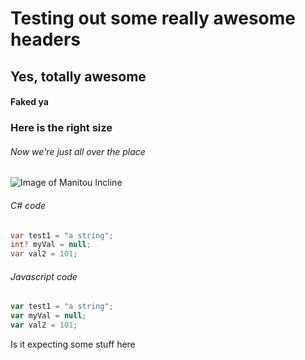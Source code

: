# Testing out some really awesome headers
## Yes, totally awesome
#### Faked ya
### Here is the right size
###### Now we're just all over the place

![Image of Manitou Incline](http://www.bouty.me/images/incline.jpg)

###### C# code
``` c#
var test1 = "a string";
int? myVal = null;
var val2 = 101;
```

###### Javascript code
``` javascript
var test1 = "a string";
var myVal = null;
var val2 = 101;
```

Is it expecting some stuff here
